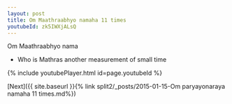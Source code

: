 ```yaml
---
layout: post
title: Om Maathraabhyo namaha 11 times
youtubeId: zk5IWXjALsQ
---
```

 
 
Om Maathraabhyo nama 
 
 -  Who is Mathras  another measurement of small time 
 
  
 
  
 
 
 
 
 
 


{% include youtubePlayer.html id=page.youtubeId %}
 
[Next]({{ site.baseurl }}{% link  split2/_posts/2015-01-15-Om paryayonaraya namaha 11 times.md%})
 
